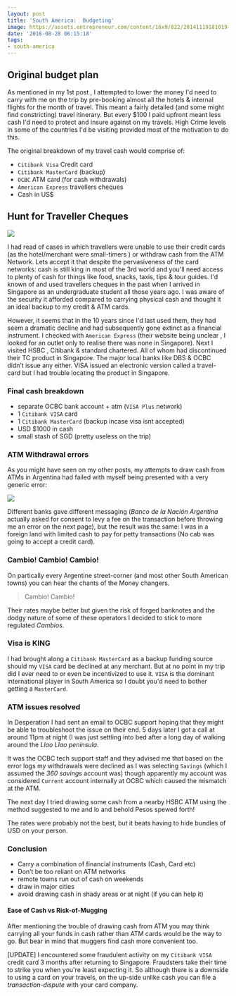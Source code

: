 ```yaml
---
layout: post
title: 'South America:  Budgeting'
image: https://assets.entrepreneur.com/content/16x9/822/20141119181019-12-types-business-healthy-cash-flow.jpeg
date: '2016-08-28 06:15:18'
tags:
- south-america
---
```


## Original budget plan
As mentioned in my 1st post <link>, I attempted to lower the money I'd need to carry with me on the trip by pre-booking almost all the hotels & internal flights  for the month of travel. This meant a fairly detailed (and some might find  constricting) travel itinerary. But every $100 I paid upfront meant less cash I'd need to protect and insure against on my travels. High Crime levels in some of the countries I'd be visiting provided most of the motivation to do this.

The original breakdown of my travel cash would comprise of:

* `Citibank Visa` Credit card
* `Citibank MasterCard` (backup)
* `OCBC` ATM card (for cash withdrawals)
* `American Express` travellers cheques
* Cash in US$

## Hunt for Traveller Cheques

<img src="https://encrypted-tbn3.gstatic.com/images?q=tbn:ANd9GcTBY9yoLstKCjGI99CNEXzCHUkrcBMdpubX6JdY-aTvlKIeXlZcNg"/>

I had read of cases in which travellers were unable to use their credit cards (as the hotel/merchant were small-timers ) or withdraw cash from the ATM Network. Lets accept it that despite the pervasiveness of the card networks: cash is still king in most of the 3rd world and you'll need access to plenty of cash for things like food, snacks, taxis, tips & tour guides.
I'd known of and used travellers cheques in the past when I arrived in Singapore as an undergraduate student all those  years ago. I was aware of the security it afforded compared to carrying physical cash and thought it an ideal backup to my credit & ATM cards.

However, it seems that in the 10 years since I'd last used them, they had seem a dramatic decline and had subsequently gone extinct as a financial instrument. 
I checked with `American Express` (their website being unclear , I looked for an outlet only to realise there was none in Singapore). Next I visited HSBC , Citibank & standard chartered. All of whom had discontinued their TC product in Singapore. The major local banks like DBS & OCBC didn’t issue any either.
VISA issued an electronic version called a travel-card but I had trouble locating the product in Singapore.

### Final cash breakdown
 * separate OCBC bank account + atm (`VISA Plus` network)
 * 1 `Citibank VISA` card
 * 1 `Citibank MasterCard` (backup incase visa isnt accepted)
 * USD $1000 in cash
 * small stash of SGD (pretty useless on the trip)

### ATM Withdrawal errors
As you might have seen on my other posts, my attempts to draw cash from ATMs in Argentina had failed with myself being presented with a very generic error:

<img src="https://lh3.googleusercontent.com/SHqKYW1xrMwb3HfSR6RxfSqndkqywzIFC5IA5OlRYFR-KclQ9Lj4MM_qf1at1wefPUvMIvAQ2tLIiw-uQ9EEmWaVAKyxDq8F5XT4MdWg-BSOTbjhmli9hZVeAGiy5y8dwPnRB_cc8lsEnnLhnIAHlE9PNnuWhMDmv6HMY9wIxr_0ZqBrhQxabKIMq-ks4IaA613ZPlFKe8OCoKjIMAUUvMOrvRBYzEehNH3Ys1ygFbulNiW0P1h3hbMCBZE_qZQB9RCEfWMOwA0cv1cH37q-Gkih65X91_1kIkFuFI0jwyGt_hlhX8v1ZnVLDhVHCRnWifM-wuZMkxuEw0WlGTvCtD7syKZusUJ_MpJwOs_KjrHfIHcsBOtGOflAMgThNf9mUfmto7xA9CcrlPan0Z0NmQd7xfaFwcAXdPSW-wn2MXpcBiR38JaGhXabhbKyAoCdJLVlMv4z9Gm9UGvI9Zoh9Ztojdp786nI88qxBkxWF3q_twmyyGkymFvXhQ0v28SQNczVi0XHX1jhTDxUrXgrMC2FRlYJz2WcS49y465oGbDbP9L4EiD_ZVHasoAJkwHygKnopd2mvDKKqNrvm24zlUDqp0UHSfuLhppouEZ_pw=w1560-h878-no"/>

Different banks gave different messaging (*Banco de la Nación Argentina* actually asked for consent to levy a fee on the transaction before throwing me an error on the next page), but the result was the same: I was in a foreign land with limited cash to pay for petty transactions (No cab was going to accept a credit card).


### Cambio! Cambio! Cambio!

On partically every Argentine street-corner (and most other South American towns) you can hear the chants of the Money changers.
> Cambio! Cambio!

Their rates maybe better but given the risk of forged banknotes and the dodgy nature of some of these operators I decided to stick to more regulated *Cambios*.

### Visa is KING

I had brought along a `Citibank MasterCard` as a backup funding source should my `VISA` card be declined at any merchant. But at no point in my trip did I ever need to or even be incentivized to use it. `VISA` is the dominant international player in South America so I doubt you'd need to bother getting a `MasterCard`. 
### ATM issues resolved

In Desperation I had sent an email to OCBC support hoping that they might be able to troubleshoot the issue on their end. 5 days later I got a call at around 11pm at night (I was just settling into bed after a long day of walking around the *Llao Llao peninsula*. 

It was the OCBC tech support staff and they advised me that based on the error logs my withdrawals were declined as I was selecting `Savings` (which I assumed the *360 savings* account was) though apparently my account was considered `Current` account internally at OCBC which caused the mismatch at the ATM. 

The next day I tried drawing some cash from a nearby HSBC ATM using the method suggested to me and lo and behold Pesos spewed forth!

The rates were probably not the best, but it beats having to hide bundles of USD on your person.

### Conclusion
 * Carry a combination of financial instruments (Cash, Card etc)
 * Don’t be too reliant on ATM networks
  * remote towns run out of cash on weekends
  * draw in major cities
  * avoid drawing cash in shady areas or at night (if you can help it)

#### Ease of Cash vs Risk-of-Mugging
After mentioning the trouble of drawing cash from ATM you may think carrying all your funds in cash rather than ATM cards would be the way to go. But bear in mind that muggers find cash more convenient too.

[UPDATE] I encountered some fraudulent activity on my `Citibank VISA` credit card 3 months after returning to Singapore. Fraudsters take their time to strike you when you're least expecting it. So although there is a downside to using a card on your travels, on the up-side unlike cash you can file a *transaction-dispute* with your card company.